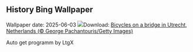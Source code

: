## History Bing Wallpaper
Wallpaper date: 2025-06-03
![](https://www.bing.com/th?id=OHR.BicyclesUtrecht_EN-GB1571923554_UHD.jpg&w=1000)Download: [Bicycles on a bridge in Utrecht, Netherlands (© George Pachantouris/Getty Images)](https://www.bing.com/th?id=OHR.BicyclesUtrecht_EN-GB1571923554_UHD.jpg)

Auto get programm by LtgX
